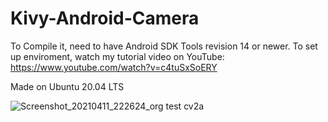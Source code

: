# Kivy-Android-Camera

To Compile it, need to have Android SDK Tools revision 14 or newer.
To set up enviroment, watch my tutorial video on YouTube:
https://www.youtube.com/watch?v=c4tuSxSoERY

Made on Ubuntu 20.04 LTS


![Screenshot_20210411_222624_org test cv2a](https://user-images.githubusercontent.com/72749248/114322063-26f35880-9b16-11eb-8199-0c4667cee0df.jpg)


